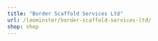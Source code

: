 ```yaml
---
title: "Border Scaffold Services Ltd"
url: /leominster/border-scaffold-services-ltd/
shop: shop
---
```

